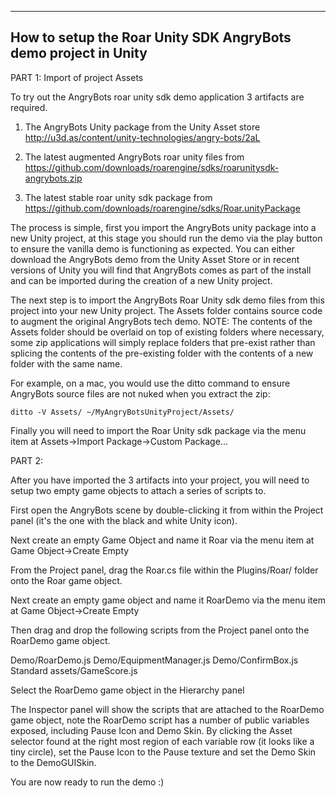 
-------------------------------------------------------
How to setup the Roar Unity SDK AngryBots demo project in Unity
-------------------------------------------------------

PART 1: Import of project Assets

To try out the AngryBots roar unity sdk demo application 3 artifacts are required.

1. The AngryBots Unity package from the Unity Asset store
http://u3d.as/content/unity-technologies/angry-bots/2aL

2. The latest augmented AngryBots roar unity files from
https://github.com/downloads/roarengine/sdks/roarunitysdk-angrybots.zip

3. The latest stable roar unity sdk package from
https://github.com/downloads/roarengine/sdks/Roar.unityPackage

The process is simple, first you import the AngryBots unity package into a new Unity project,
at this stage you should run the demo via the play button to ensure the vanilla demo is
functioning as expected. You can either download the AngryBots demo from the Unity Asset Store
or in recent versions of Unity you will find that AngryBots comes as part of the install
and can be imported during the creation of a new Unity project.

The next step is to import the AngryBots Roar Unity sdk demo files from this project into your new Unity project.
The Assets folder contains source code to augment the original AngryBots tech demo.
NOTE: The contents of the Assets folder should be overlaid on top of existing folders where necessary,
some zip applications will simply replace folders that pre-exist rather than splicing the 
contents of the pre-existing folder with the contents of a new folder with the same name.
 
For example, on a mac, you would use the ditto command to ensure AngryBots source files are not nuked when you extract the zip:

~~~
ditto -V Assets/ ~/MyAngryBotsUnityProject/Assets/
~~~

Finally you will need to import the Roar Unity sdk package via the menu item at
Assets->Import Package->Custom Package...

PART 2: 

After you have imported the 3 artifacts into your project, you will need to
setup two empty game objects to attach a series of scripts to.

First open the AngryBots scene by double-clicking it from within the Project panel (it's the
one with the black and white Unity icon).

Next create an empty Game Object and name it Roar via the menu item at
Game Object->Create Empty

From the Project panel, drag the Roar.cs file within the Plugins/Roar/ folder onto the Roar game object.

Next create an empty game object and name it RoarDemo via the menu item at
Game Object->Create Empty

Then drag and drop the following scripts from the Project panel onto the RoarDemo game object.

Demo/RoarDemo.js
Demo/EquipmentManager.js
Demo/ConfirmBox.js
Standard assets/GameScore.js

Select the RoarDemo game object in the Hierarchy panel

The Inspector panel will show the scripts that are attached to the RoarDemo game object,
note the RoarDemo script has a number of public variables exposed, including Pause Icon and Demo Skin. 
By clicking the Asset selector found at the right most region of each variable row (it looks like a tiny
circle), set the Pause Icon to the Pause texture and set the Demo Skin to the DemoGUISkin.

You are now ready to run the demo :)

